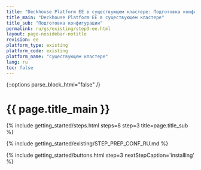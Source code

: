 ```yaml
---
title: "Deckhouse Platform EE в существующем кластере: Подготовка конфигурации"
title_main: "Deckhouse Platform EE в существующем кластере"
title_sub: "Подготовка конфигурации"
permalink: ru/gs/existing/step3-ee.html
layout: page-nosidebar-notitle
revision: ee
platform_type: existing
platform_code: existing
platform_name: "существующем кластере"
lang: ru
toc: false
---
```


<link rel="stylesheet" type="text/css" href='{{ assets["getting-started.css"].digest_path }}' />
<script type="text/javascript" src='{{ assets["getting-started.js"].digest_path }}'></script>

{::options parse_block_html="false" /}

<h1 class="docs__title">{{ page.title_main }}</h1>
{% include getting_started/steps.html steps=8 step=3 title=page.title_sub %}

{% include getting_started/existing/STEP_PREP_CONF_RU.md %}

{% include getting_started/buttons.html step=3 nextStepCaption='installing' %}

